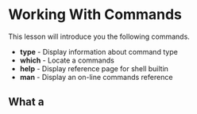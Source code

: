 # Working With Commands
This lesson will introduce you the following commands.
- **type** - Display information about command type
- **which** - Locate a commands
- **help** - Display reference page for shell builtin
- **man** - Display an on-line commands reference

## What a
<!--stackedit_data:
eyJoaXN0b3J5IjpbMTA4MjIwNDU3Nl19
-->